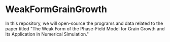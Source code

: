 # WeakFormGrainGrowth
In this repository, we will open-source the programs and data related to the paper titled "The Weak Form of the Phase-Field Model for Grain Growth and Its Application in Numerical Simulation."
